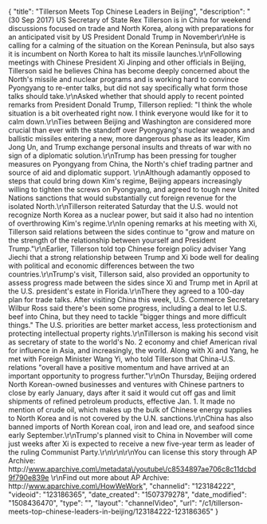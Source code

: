 {
    "title": "Tillerson Meets Top Chinese Leaders in Beijing",
    "description": "(30 Sep 2017) US Secretary of State Rex Tillerson is in China for weekend discussions focused on trade and North Korea, along with preparations for an anticipated visit by US President Donald Trump in November\r\nHe is calling for a calming of the situation on the Korean Peninsula, but also says it is incumbent on North Korea to halt its missile launches.\r\nFollowing meetings with Chinese President Xi Jinping and other officials in Beijing, Tillerson said he believes China has become deeply concerned about the North's missile and nuclear programs and is working hard to convince Pyongyang to re-enter talks, but did not say specifically what form those talks should take.\r\nAsked whether that should apply to recent pointed remarks from President Donald Trump, Tillerson replied: \"I think the whole situation is a bit overheated right now. I think everyone would like for it to calm down.\r\nTies between Beijing and Washington are considered more crucial than ever with the standoff over Pyongyang's nuclear weapons and ballistic missiles entering a new, more dangerous phase as its leader, Kim Jong Un, and Trump exchange personal insults and threats of war with no sign of a diplomatic solution.\r\nTrump has been pressing for tougher measures on Pyongyang from China, the North's chief trading partner and source of aid and diplomatic support.  \r\nAlthough adamantly opposed to steps that could bring down Kim's regime, Beijing appears increasingly willing to tighten the screws on Pyongyang, and agreed to tough new United Nations sanctions that would substantially cut foreign revenue for the isolated North.\r\nTillerson reiterated Saturday that the U.S. would not recognize North Korea as a nuclear power, but said it also had no intention of overthrowing Kim's regime.\r\nIn opening remarks at his meeting with Xi, Tillerson said relations between the sides continue to \"grow and mature on the strength of the relationship between yourself and President Trump.\"\r\nEarlier, Tillerson told top Chinese foreign policy adviser Yang Jiechi that a strong relationship between Trump and Xi bode well for dealing with political and economic differences between the two countries.\r\nTrump's visit, Tillerson said, also provided an opportunity to assess progress made between the sides since Xi and Trump met in April at the U.S. president's estate in Florida.\r\nThere they agreed to a 100-day plan for trade talks. After visiting China this week, U.S. Commerce Secretary Wilbur Ross said there's been some progress, including a deal to let U.S. beef into China, but they need to tackle \"bigger things and more difficult things.\" The U.S. priorities are better market access, less protectionism and protecting intellectual property rights.\r\nTillerson is making his second visit as secretary of state to the world's No. 2 economy and chief American rival for influence in Asia, and increasingly, the world. Along with Xi and Yang, he met with Foreign Minister Wang Yi, who told Tillerson that China-U.S. relations \"overall have a positive momentum and have arrived at an important opportunity to progress further.\"\r\nOn Thursday, Beijing ordered North Korean-owned businesses and ventures with Chinese partners to close by early January, days after it said it would cut off gas and limit shipments of refined petroleum products, effective Jan. 1. It made no mention of crude oil, which makes up the bulk of Chinese energy supplies to North Korea and is not covered by the U.N. sanctions.\r\nChina has also banned imports of North Korean coal, iron and lead ore, and seafood since early September.\r\nTrump's planned visit to China in November will come just weeks after Xi is expected to receive a new five-year term as leader of the ruling Communist Party.\r\n\r\n\r\nYou can license this story through AP Archive: http:\/\/www.aparchive.com\/metadata\/youtube\/c8534897ae706c8c11dcbd9f790e839e \r\nFind out more about AP Archive: http:\/\/www.aparchive.com\/HowWeWork",
    "channelid": "123184222",
    "videoid": "123186365",
    "date_created": "1507379278",
    "date_modified": "1508436470",
    "type": "",
    "layout": "channelVideo",
    "url": "\/c1\/tillerson-meets-top-chinese-leaders-in-beijing\/123184222-123186365"
}